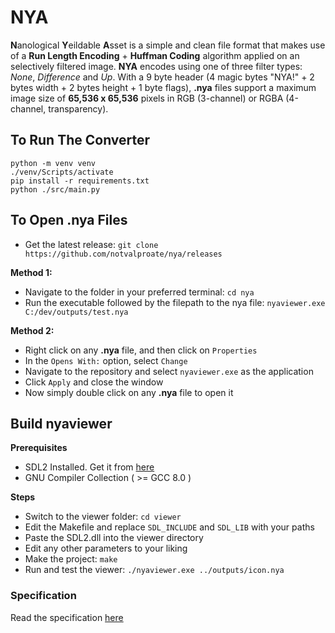 # NYA

**N**anological **Y**eildable **A**sset is a simple and clean file format that makes use of a **Run Length Encoding** + **Huffman Coding** algorithm applied on an selectively filtered image. **NYA** encodes using one of three filter types: *None*, *Difference* and *Up*. With a 9 byte header (4 magic bytes "NYA!" + 2 bytes width + 2 bytes height + 1 byte flags), **.nya** files support a maximum image size of **65,536 x 65,536** pixels in RGB (3-channel) or RGBA (4-channel, transparency).

## To Run The Converter
```
python -m venv venv
./venv/Scripts/activate
pip install -r requirements.txt
python ./src/main.py
```
## To Open .nya Files
- Get the latest release: `git clone https://github.com/notvalproate/nya/releases`

**Method 1:**
- Navigate to the folder in your preferred terminal: `cd nya`
- Run the executable followed by the filepath to the nya file: `nyaviewer.exe C:/dev/outputs/test.nya`

**Method 2:**
- Right click on any **.nya** file, and then click on `Properties`
- In the `Opens With:` option, select `Change`
- Navigate to the repository and select `nyaviewer.exe` as the application
- Click `Apply` and close the window
- Now simply double click on any **.nya** file to open it

## Build nyaviewer
**Prerequisites**
- SDL2 Installed. Get it from [here](https://github.com/libsdl-org/SDL/releases)
- GNU Compiler Collection ( >= GCC 8.0 )

**Steps**
- Switch to the viewer folder: `cd viewer`
- Edit the Makefile and replace `SDL_INCLUDE` and `SDL_LIB` with your paths
- Paste the SDL2.dll into the viewer directory
- Edit any other parameters to your liking
- Make the project: `make`
- Run and test the viewer: `./nyaviewer.exe ../outputs/icon.nya`
### Specification
Read the specification [here](https://github.com/user-attachments/files/17126200/NYA.IMAGE.FORMAT.SPECIFICATION.pdf)
